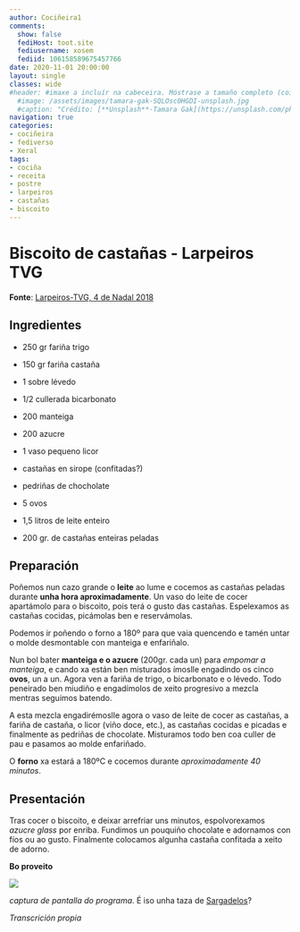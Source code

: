 ```yaml
---
author: Cociñeira1
comments:
  show: false
  fediHost: toot.site
  fediusername: xosem
  fediid: 106158589675457766
date: 2020-11-01 20:00:00
layout: single
classes: wide
#header: #imaxe a incluír na cabeceira. Móstrase a tamaño completo (coidado coa altura). DESACTIVADA POR DEFECTO.
  #image: /assets/images/tamara-gak-SQLOsc0HGDI-unsplash.jpg
  #caption: "Crédito: [**Unsplash**-Tamara Gak](https://unsplash.com/photos/SQLOsc0HGDI)"
navigation: true
categories:
- cociñeira
- fediverso
- Xeral
tags:
- cociña
- receita
- postre
- larpeiros
- castañas
- biscoito
---
```


# Biscoito de castañas - Larpeiros TVG


**Fonte**: [Larpeiros-TVG, 4 de Nadal 2018](http://www.crtvg.es/tvg/a-carta/verdinas-con-congro-e-mexillons-e-biscoito-de-castanas)

## Ingredientes

- 250 gr fariña trigo
- 150 gr fariña castaña
- 1 sobre lévedo
- 1/2 cullerada bicarbonato

- 200 manteiga
- 200 azucre

- 1 vaso pequeno licor

- castañas en sirope (confitadas?)
- pedriñas de chocholate
- 5 ovos

- 1,5 litros de leite enteiro
- 200 gr. de castañas enteiras peladas


## Preparación

Poñemos nun cazo grande o **leite** ao lume e cocemos as castañas peladas durante **unha hora aproximadamente**.  Un vaso do leite de cocer apartámolo para o biscoito, pois terá o gusto das castañas. Espelexamos as castañas cocidas, picámolas ben e reservámolas.

Podemos ir poñendo o forno a 180º para que vaia quencendo e tamén untar o molde desmontable con manteiga e enfariñalo.

Nun bol bater **manteiga e o azucre** (200gr. cada un) para _empomar a manteiga_, e cando xa están ben misturados ímoslle engadindo os cinco **ovos**, un a un. Agora ven a fariña de trigo, o bicarbonato e o lévedo. Todo peneirado ben miudiño e engadímolos de xeito progresivo a mezcla mentras seguimos batendo.

A esta mezcla engadirémoslle agora o vaso de leite de cocer as castañas, a fariña de castaña, o licor (viño doce, etc.), as castañas cocidas e picadas e finalmente as pedriñas de chocolate. Misturamos todo ben coa culler de pau e pasamos ao molde enfariñado.

O **forno** xa estará a 180ºC e cocemos durante _aproximadamente 40 minutos_.

## Presentación

Tras cocer o biscoito, e deixar arrefriar uns minutos, espolvorexamos _azucre glass_ por enriba. Fundimos un pouquiño chocolate e adornamos con fíos ou ao gusto. Finalmente colocamos algunha castaña confitada a xeito de adorno. 


**Bo proveito**

![](https://fediverse.blog/static/media/CD58818A-97D5-4F0E-1815-5CC5D35C4FBE.png)

_captura de pantalla do programa_. É iso unha taza de [Sargadelos](http://www.sargadelos.com/gl/)?

_Transcrición propia_








